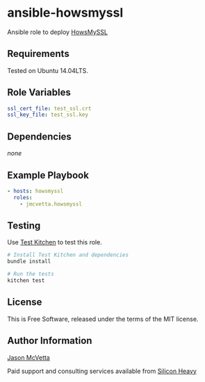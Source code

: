 ansible-howsmyssl
=================

Ansible role to deploy [HowsMySSL](https://github.com/jmhodges/howsmyssl)


Requirements
------------

Tested on Ubuntu 14.04LTS.


Role Variables
--------------

```yaml
ssl_cert_file: test_ssl.crt
ssl_key_file: test_ssl.key
```


Dependencies
------------

*none*


Example Playbook
----------------

```yaml
- hosts: howsmyssl
  roles:
    - jmcvetta.howsmyssl
```


Testing
-------

Use [Test Kitchen](http://kitchen.ci) to test this role.  

```bash
# Install Test Kitchen and dependencies
bundle install

# Run the tests
kitchen test
```


License
-------

This is Free Software, released under the terms of the MIT license.


Author Information
------------------

[Jason McVetta](mailto:jason.mcvetta@gmail.com)

Paid support and consulting services available from [Silicon
Heavy](http://siliconheavy.com)
